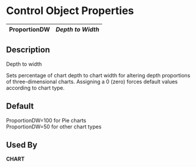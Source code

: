 # Control Object Properties

**ProportionDW** |  **_Depth to Width_**  
---|---  
  
## Description

Depth to width

Sets percentage of chart depth to chart width for altering depth proportions of three-dimensional charts. Assigning a 0 (zero) forces default values according to chart type.

## Default

ProportionDW=100 for Pie charts  
ProportionDW=50 for other chart types

## Used By

**CHART**
